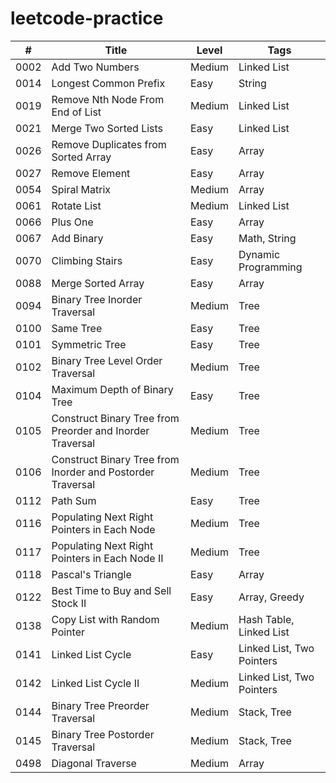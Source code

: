 # leetcode-practice

| #  | Title | Level | Tags |
|----| ----- | ----- | ---- |
|0002|Add Two Numbers|Medium|Linked List|
|0014|Longest Common Prefix|Easy|String|
|0019|Remove Nth Node From End of List|Medium|Linked List|
|0021|Merge Two Sorted Lists|Easy|Linked List|
|0026|Remove Duplicates from Sorted Array|Easy|Array|
|0027|Remove Element|Easy|Array|
|0054|Spiral Matrix|Medium|Array|
|0061|Rotate List|Medium|Linked List|
|0066|Plus One|Easy|Array|
|0067|Add Binary|Easy|Math, String|
|0070|Climbing Stairs|Easy|Dynamic Programming|
|0088|Merge Sorted Array|Easy|Array|
|0094|Binary Tree Inorder Traversal|Medium|Tree|
|0100|Same Tree|Easy|Tree|
|0101|Symmetric Tree|Easy|Tree|
|0102|Binary Tree Level Order Traversal|Medium|Tree|
|0104|Maximum Depth of Binary Tree|Easy|Tree|
|0105|Construct Binary Tree from Preorder and Inorder Traversal|Medium|Tree|
|0106|Construct Binary Tree from Inorder and Postorder Traversal|Medium|Tree|
|0112|Path Sum|Easy|Tree|
|0116|Populating Next Right Pointers in Each Node|Medium|Tree|
|0117|Populating Next Right Pointers in Each Node II|Medium|Tree|
|0118|Pascal's Triangle|Easy|Array|
|0122|Best Time to Buy and Sell Stock II|Easy|Array, Greedy|
|0138|Copy List with Random Pointer|Medium|Hash Table, Linked List|
|0141|Linked List Cycle|Easy|Linked List, Two Pointers|
|0142|Linked List Cycle II|Medium|Linked List, Two Pointers|
|0144|Binary Tree Preorder Traversal|Medium|Stack, Tree|
|0145|Binary Tree Postorder Traversal|Medium|Stack, Tree|
|0498|Diagonal Traverse|Medium|Array|